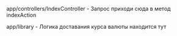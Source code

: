 app/controllers/IndexController - Запрос приходи сюда в метод indexAction

app/library - Логика доставания курса валюты находится тут
